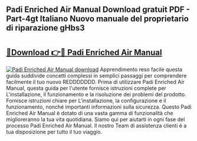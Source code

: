 ## Padi Enriched Air Manual Download gratuit PDF - Part-4gt Italiano Nuovo manuale del proprietario di riparazione gHbs3

# <h2><a href="http://dfd72d1.blite.top/?on=Padi+Enriched+Air+Manual">🔗Download 👉🔴 Padi Enriched Air Manual</a></h2>

[![Padi Enriched Air Manual download](https://i.imgur.com/lujVjoI.png)](http://dfd72d1.blite.top/?on=Padi+Enriched+Air+Manual)
Apprendimento reso facile questa guida suddivide concetti complessi in semplici passaggi per comprendere facilmente il tuo nuovo REDDDDDDD. Prima di utilizzare Padi Enriched Air Manual, questa guida per l'utente fornisce istruzioni complete per L'installazione, il funzionamento e la risoluzione dei problemi del prodotto. Fornisce istruzioni chiare per L'installazione, la configurazione e il funzionamento, nonché importanti informazioni sulla sicurezza. Questo Padi Enriched Air Manual è dotato di una vasta gamma di funzionalità che miglioreranno la tua vita quotidiana. Siamo qui per aiutarti in ogni fase del processo Padi Enriched Air Manual. Il nostro Team di assistenza clienti è a tua disposizione per tutto il tuo viaggio.
